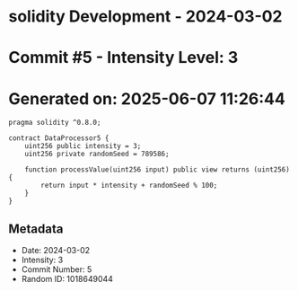 ﻿# solidity Development - 2024-03-02
# Commit #5 - Intensity Level: 3
# Generated on: 2025-06-07 11:26:44
```solidity
pragma solidity ^0.8.0;

contract DataProcessor5 {
    uint256 public intensity = 3;
    uint256 private randomSeed = 789586;

    function processValue(uint256 input) public view returns (uint256) {
        return input * intensity + randomSeed % 100;
    }
}
```
## Metadata
- Date: 2024-03-02
- Intensity: 3
- Commit Number: 5
- Random ID: 1018649044
